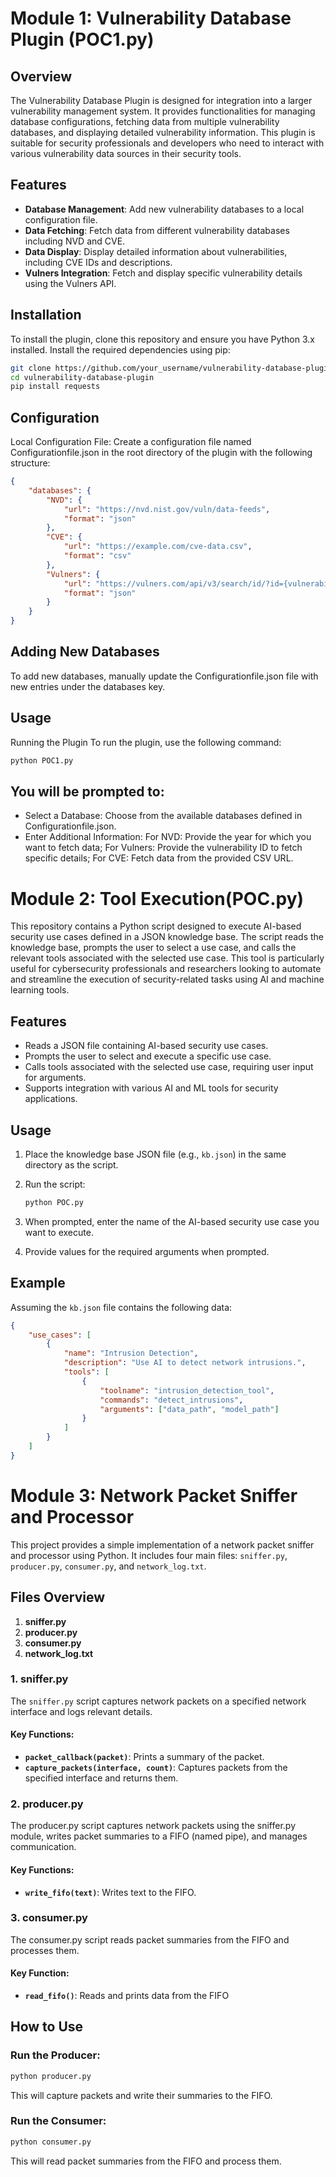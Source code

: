 # Module 1: Vulnerability Database Plugin (POC1.py)

## Overview

The Vulnerability Database Plugin is designed for integration into a larger vulnerability management system. It provides functionalities for managing database configurations, fetching data from multiple vulnerability databases, and displaying detailed vulnerability information. This plugin is suitable for security professionals and developers who need to interact with various vulnerability data sources in their security tools.

## Features

- **Database Management**: Add new vulnerability databases to a local configuration file.
- **Data Fetching**: Fetch data from different vulnerability databases including NVD and CVE.
- **Data Display**: Display detailed information about vulnerabilities, including CVE IDs and descriptions.
- **Vulners Integration**: Fetch and display specific vulnerability details using the Vulners API.

## Installation

To install the plugin, clone this repository and ensure you have Python 3.x installed. Install the required dependencies using pip:

```bash
git clone https://github.com/your_username/vulnerability-database-plugin.git
cd vulnerability-database-plugin
pip install requests
```

## Configuration
Local Configuration File: 
Create a configuration file named Configurationfile.json in the root directory of the plugin with the following structure:

```json
{
    "databases": {
        "NVD": {
            "url": "https://nvd.nist.gov/vuln/data-feeds",
            "format": "json"
        },
        "CVE": {
            "url": "https://example.com/cve-data.csv",
            "format": "csv"
        },
        "Vulners": {
            "url": "https://vulners.com/api/v3/search/id/?id={vulnerability_id}",
            "format": "json"
        }
    }
}
```
## Adding New Databases
To add new databases, manually update the Configurationfile.json file with new entries under the databases key.

## Usage
Running the Plugin
To run the plugin, use the following command:
```bash
python POC1.py

```
## You will be prompted to:

* Select a Database: Choose from the available databases defined in Configurationfile.json.
* Enter Additional Information: For NVD: Provide the year for which you want to fetch data; For Vulners: Provide the vulnerability ID to fetch specific details; For CVE: Fetch data from the provided CSV URL.




# Module 2: Tool Execution(POC.py)

This repository contains a Python script designed to execute AI-based security use cases defined in a JSON knowledge base. The script reads the knowledge base, prompts the user to select a use case, and calls the relevant tools associated with the selected use case. This tool is particularly useful for cybersecurity professionals and researchers looking to automate and streamline the execution of security-related tasks using AI and machine learning tools.

## Features

- Reads a JSON file containing AI-based security use cases.
- Prompts the user to select and execute a specific use case.
- Calls tools associated with the selected use case, requiring user input for arguments.
- Supports integration with various AI and ML tools for security applications.


## Usage

1. Place the knowledge base JSON file (e.g., `kb.json`) in the same directory as the script.
2. Run the script:

    ```bash
    python POC.py
    ```

3. When prompted, enter the name of the AI-based security use case you want to execute.
4. Provide values for the required arguments when prompted.

## Example

Assuming the `kb.json` file contains the following data:

```json
{
    "use_cases": [
        {
            "name": "Intrusion Detection",
            "description": "Use AI to detect network intrusions.",
            "tools": [
                {
                    "toolname": "intrusion_detection_tool",
                    "commands": "detect_intrusions",
                    "arguments": ["data_path", "model_path"]
                }
            ]
        }
    ]
}
```





# Module 3: Network Packet Sniffer and Processor

This project provides a simple implementation of a network packet sniffer and processor using Python. It includes four main files: `sniffer.py`, `producer.py`, `consumer.py`, and `network_log.txt`.

## Files Overview

1. **sniffer.py**
2. **producer.py**
3. **consumer.py**
4. **network_log.txt**

### 1. sniffer.py

The `sniffer.py` script captures network packets on a specified network interface and logs relevant details.

#### Key Functions:
- **`packet_callback(packet)`**: Prints a summary of the packet.
- **`capture_packets(interface, count)`**: Captures packets from the specified interface and returns them.


### 2. producer.py
The producer.py script captures network packets using the sniffer.py module, writes packet summaries to a FIFO (named pipe), and manages communication.

#### Key Functions:
- **`write_fifo(text)`**: Writes text to the FIFO.

### 3. consumer.py
The consumer.py script reads packet summaries from the FIFO and processes them.

#### Key Function:
- **`read_fifo()`**: Reads and prints data from the FIFO



## How to Use
### Run the Producer:
```bash
python producer.py
```

This will capture packets and write their summaries to the FIFO.

### Run the Consumer:

```bash
python consumer.py
```

This will read packet summaries from the FIFO and process them.
